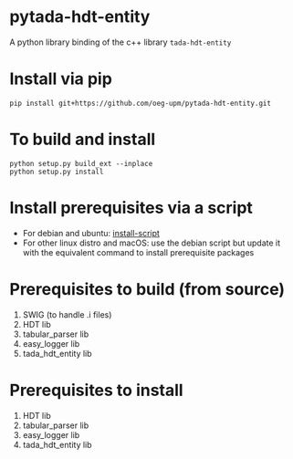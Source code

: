 # pytada-hdt-entity
A python library binding of the c++ library `tada-hdt-entity`


# Install via pip
```
pip install git+https://github.com/oeg-upm/pytada-hdt-entity.git
```

# To build and install
```
python setup.py build_ext --inplace
python setup.py install
```

# Install prerequisites via a script
* For debian and ubuntu: 
[install-script](https://github.com/oeg-upm/tada-hdt-entity-experiment/blob/master/scripts/setup.sh)
* For other linux distro and macOS: 
use the debian script but update it with the equivalent command to install prerequisite packages


# Prerequisites to build (from source)
1. SWIG (to handle .i files)
2. HDT lib
3. tabular_parser lib
4. easy_logger lib
5. tada_hdt_entity lib

# Prerequisites to install
1. HDT lib
2. tabular_parser lib
3. easy_logger lib
4. tada_hdt_entity lib

